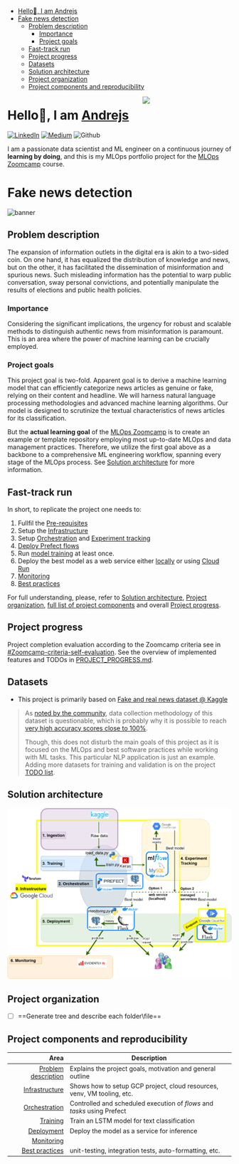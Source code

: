 
<!-- vscode-markdown-toc -->
- [Hello👋, I am Andrejs](#hello-i-am-andrejs)
- [Fake news detection](#fake-news-detection)
  - [Problem description](#problem-description)
    - [Importance](#importance)
    - [Project goals](#project-goals)
  - [Fast-track run](#fast-track-run)
  - [Project progress](#project-progress)
  - [Datasets](#datasets)
  - [Solution architecture](#solution-architecture)
  - [Project organization](#project-organization)
  - [Project components and reproducibility](#project-components-and-reproducibility)

<!-- vscode-markdown-toc-config
	numbering=false
	autoSave=true
	/vscode-markdown-toc-config -->
<!-- /vscode-markdown-toc -->

<!-- <div markdown=1> -->

[<img align="right" src="https://fluentnumbers.github.io//assets/images/profile.png" width="200"/>](https://fluentnumbers.github.io/)

<!-- [<img align="right" src="https://img.shields.io/badge/linkedin-%230077B5.svg?style=for-the-badge&logo=linkedin&logoColor=white" width="120"/>](https://www.linkedin.com/in/fedjajevs/) -->
<!-- [<img style="float: right;" src="https://img.shields.io/badge/Medium-12100E?style=for-the-badge&logo=medium&logoColor=white" width="120"/>](https://medium.com/@fluentnumbers) -->

<!-- </div> -->

# Hello👋, I am [Andrejs](https://fluentnumbers.github.io/)
[![LinkedIn](https://img.shields.io/badge/linkedin-%230077B5.svg?style=for-the-badge&logo=linkedin&logoColor=white)](https://www.linkedin.com/in/fedjajevs/) [![Medium](https://img.shields.io/badge/Medium-12100E?style=for-the-badge&logo=medium&logoColor=white)](https://medium.com/@fluentnumbers) ![Github](https://img.shields.io/badge/GitHub-100000?style=for-the-badge&logo=github&logoColor=white)

I am a passionate data scientist and ML engineer on a continuous journey of **learning by doing**, and this is my MLOps portfolio project for the [MLOps Zoomcamp](https://github.com/DataTalksClub/mlops-zoomcamp/tree/main) course.


# Fake news detection
![banner](https://edsurge.imgix.net/uploads/post/image/12950/shutterstock_1048634249-1577047999.jpg?auto=compress%2Cformat&crop=true&h=486&w=1200)

## <a name='Problemdescription'></a>Problem description
The expansion of information outlets in the digital era is akin to a two-sided coin. On one hand, it has equalized the distribution of knowledge and news, but on the other, it has facilitated the dissemination of misinformation and spurious news. Such misleading information has the potential to warp public conversation, sway personal convictions, and potentially manipulate the results of elections and public health policies.

### <a name='Importance'></a>Importance
Considering the significant implications, the urgency for robust and scalable methods to distinguish authentic news from misinformation is paramount. This is an area where the power of machine learning can be crucially employed.

### <a name='Projectgoals'></a>Project goals
This project goal is two-fold.
Apparent goal is to derive a machine learning model that can efficiently categorize news articles as genuine or fake, relying on their content and headline. We will harness natural language processing methodologies and advanced machine learning algorithms. Our model is designed to scrutinize the textual characteristics of news articles for its classification.

But the **actual learning goal** of the [MLOps Zoomcamp](https://github.com/DataTalksClub/mlops-zoomcamp/tree/main) is to create an example or template repository employing most up-to-date MLOps and data management practices. Therefore, we utilize the first goal above as a backbone to a comprehensive ML engineering workflow, spanning every stage of the MLOps process.
See [Solution architecture](#solution-architecture) for more information.

## Fast-track run
In short, to replicate the project one needs to:
1. Fullfil the [Pre-requisites](./PREREQUISITES.md)
2. Setup the [Infrastructure](./infrastructure/README.md)
3. Setup [Orchestration](./orchestration/README.md) and [Experiment tracking](./tracking/README.md)
4. [Deploy Prefect flows](./orchestration/README.md#deployment)
5. Run [model training](./training/README.md) at least once.
6. Deploy the best model as a web service either [locally](./deployment/README.md#local-webservice) or using [Cloud Run](./deployment/README.md#serverless-cloud-solution)
7. [Monitoring](./monitoring/README.MD)
8. [Best practices](./best%20practices/README.md)

For full understanding, please, refer to [Solution architecture](#solution-architecture), [Project organization](#project-organization), [full list of project components](#project-components-and-reproducibility) and overall [Project progress](./PROJECT_PROGRESS.md).

## <a name='Projectprogress'></a>Project progress
Project completion evaluation according to the Zoomcamp criteria see in [#Zoomcamp-criteria-self-evaluation](./PROJECT_PROGRESS.md#zoomcamp-criteria-self-evaluation).
See the overview of implemented features and TODOs in [PROJECT_PROGRESS.md](./PROJECT_PROGRESS.md#project-progress).


## <a name='Datasets'></a>Datasets
- This project is primarily based on [Fake and real news dataset @ Kaggle](https://www.kaggle.com/datasets/clmentbisaillon/fake-and-real-news-dataset)
> As [noted by the community](https://www.kaggle.com/datasets/clmentbisaillon/fake-and-real-news-dataset/discussion/167815), data collection methodology of this dataset is questionable, which is probably why it is possible to reach [very high accuracy scores close to 100%](https://www.kaggle.com/code/madz2000/nlp-using-glove-embeddings-99-87-accuracy).
>
> Though, this does not disturb the main goals of this project as it is focused on the MLOps and best software practices while working with ML tasks.
> This particular NLP application is just an example.
> Adding more datasets for training and validation is on the project [TODO list](./PROJECT_PROGRESS.md#data).


## <a name='Solutionarchitecture'></a>Solution architecture
![Alt text](./assets/solution_diagram.png)

## <a name='Projectorganization'></a>Project organization
- [ ] ==Generate tree and describe each folder\file==

## <a name='Projectcomponentsandreproducibility'></a>Project components and reproducibility

|                                               Area | Description                                                             |
|---------------------------------------------------:|-------------------------------------------------------------------------|
|        [Problem description](#problem-description) | Explains the project goals, motivation and general outline              |
|       [Infrastructure](./infrastructure/README.md) | Shows how to setup GCP project, cloud resources, venv, VM tooling, etc. |
|         [Orchestration](./orchestration/README.md) | Controlled and scheduled execution of _flows_ and _tasks_ using Prefect                                                                        |
|                   [Training](./training/README.md) | Train an LSTM model for text classification                                                                |
|               [Deployment](./deployment/README.md) | Deploy the model as a service for inference                                                                         |
|               [Monitoring](./monitoring/README.md) |                                                                       |
| [Best practices](./best%20practices/README.md) |   unit-testing, integration tests, auto-formatting, etc.                                                                 |
